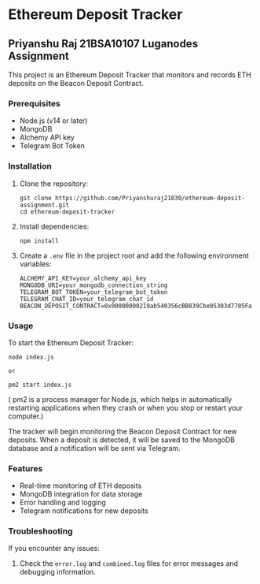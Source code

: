 # Ethereum Deposit Tracker

## Priyanshu Raj 21BSA10107 Luganodes Assignment

This project is an Ethereum Deposit Tracker that monitors and records ETH deposits on the Beacon Deposit Contract.

### Prerequisites

- Node.js (v14 or later)
- MongoDB
- Alchemy API key
- Telegram Bot Token

### Installation

1. Clone the repository:
   ```
   git clone https://github.com/Priyanshuraj21030/ethereum-deposit-assignment.git
   cd ethereum-deposit-tracker
   ```

2. Install dependencies:
   ```
   npm install
   ```

3. Create a `.env` file in the project root and add the following environment variables:
   ```
   ALCHEMY_API_KEY=your_alchemy_api_key
   MONGODB_URI=your_mongodb_connection_string
   TELEGRAM_BOT_TOKEN=your_telegram_bot_token
   TELEGRAM_CHAT_ID=your_telegram_chat_id
   BEACON_DEPOSIT_CONTRACT=0x00000000219ab540356cBB839Cbe05303d7705Fa
   ```

### Usage

To start the Ethereum Deposit Tracker:

```
node index.js

or

pm2 start index.js
```
 ( pm2 is a process manager for Node.js, which helps in automatically restarting applications when they crash or when you stop or restart your computer.)

The tracker will begin monitoring the Beacon Deposit Contract for new deposits. When a deposit is detected, it will be saved to the MongoDB database and a notification will be sent via Telegram.

### Features

- Real-time monitoring of ETH deposits
- MongoDB integration for data storage
- Error handling and logging
- Telegram notifications for new deposits

### Troubleshooting

If you encounter any issues:

1. Check the `error.log` and `combined.log` files for error messages and debugging information.
